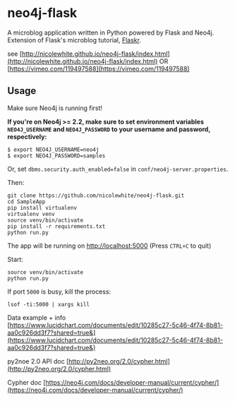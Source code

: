 # neo4j-flask
A microblog application written in Python powered by Flask and Neo4j. Extension of Flask's microblog tutorial, [Flaskr](http://flask.pocoo.org/docs/0.10/tutorial/).

see  [http://nicolewhite.github.io/neo4j-flask/index.html](http://nicolewhite.github.io/neo4j-flask/index.html)
OR  [https://vimeo.com/119497588](https://vimeo.com/119497588)

## Usage

Make sure Neo4j is running first!

**If you're on Neo4j >= 2.2, make sure to set environment variables `NEO4J_USERNAME` and `NEO4J_PASSWORD`
to your username and password, respectively:**

```
$ export NEO4J_USERNAME=neo4j
$ export NEO4J_PASSWORD=samples
```

Or, set `dbms.security.auth_enabled=false` in `conf/neo4j-server.properties`.

Then:

```
git clone https://github.com/nicolewhite/neo4j-flask.git
cd SampleApp
pip install virtualenv
virtualenv venv
source venv/bin/activate
pip install -r requirements.txt
python run.py
```

The app will be running on [http://localhost:5000](http://localhost:5000)
(Press `CTRL+C` to quit)


Start:
```
source venv/bin/activate
python run.py

```

If port `5000` is busy, kill the process:
```
lsof -ti:5000 | xargs kill
```

Data example + info
[https://www.lucidchart.com/documents/edit/10285c27-5c46-4f74-8b81-aa0c926dd3f7?shared=true&](https://www.lucidchart.com/documents/edit/10285c27-5c46-4f74-8b81-aa0c926dd3f7?shared=true&)

py2noe 2.0 API doc [http://py2neo.org/2.0/cypher.html](http://py2neo.org/2.0/cypher.html)

Cypher doc [https://neo4j.com/docs/developer-manual/current/cypher/](https://neo4j.com/docs/developer-manual/current/cypher/)
